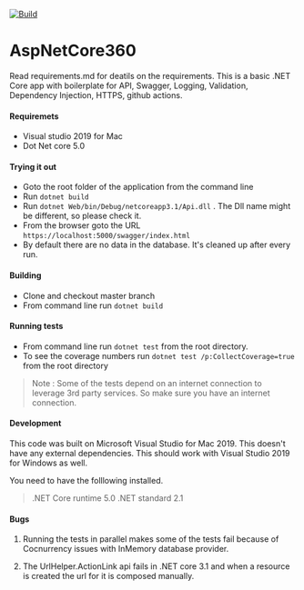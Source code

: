 [![Build](https://github.com/soundarmoorthy/AspNetCore360/actions/workflows/build.yml/badge.svg?branch=master)](https://github.com/soundarmoorthy/AspNetCore360/actions/workflows/build.yml)

# AspNetCore360
Read requirements.md for deatils on the requirements. This is a basic .NET Core app with boilerplate for API, Swagger, Logging, Validation, Dependency Injection, HTTPS, github actions. 

#### Requiremets 
* Visual studio 2019 for Mac
* Dot Net core 5.0

#### Trying it out
* Goto  the root folder of the application from the command line
* Run `dotnet build`
* Run `dotnet Web/bin/Debug/netcoreapp3.1/Api.dll` . The Dll name might be different, so please check it. 
* From the browser goto the URL `https://localhost:5000/swagger/index.html`
* By default there are no data in the  database. It's cleaned up after every run.

#### Building 
* Clone and checkout master branch
* From command line run `dotnet build`


#### Running tests
* From command line run `dotnet test` from the root directory. 
* To see the coverage numbers run `dotnet test /p:CollectCoverage=true` from the root directory

> Note : Some of the tests depend on an internet connection to leverage 3rd party services. So 
> make sure you have an internet connection. 


#### Development

This code was built on Microsoft Visual Studio for Mac 2019. This doesn't have any external 
dependencies. This should work with Visual Studio 2019 for Windows as well.

You need to have the folllowing installed. 
> .NET Core runtime 5.0
> .NET standard 2.1

#### Bugs 
1. Running the tests in parallel makes some of the tests fail because of Cocnurrency issues
with InMemory database provider.

2. The UrlHelper.ActionLink api fails in .NET core 3.1 and when a resource is created the 
url for it is composed manually.
